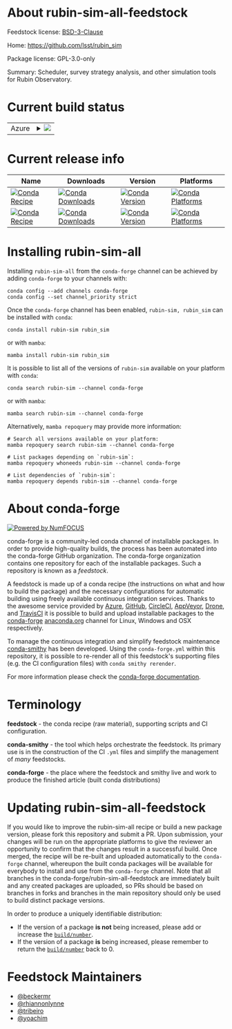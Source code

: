 About rubin-sim-all-feedstock
=============================

Feedstock license: [BSD-3-Clause](https://github.com/conda-forge/rubin-sim-feedstock/blob/main/LICENSE.txt)

Home: https://github.com/lsst/rubin_sim

Package license: GPL-3.0-only

Summary: Scheduler, survey strategy analysis, and other simulation tools for Rubin Observatory.

Current build status
====================


<table>
    
  <tr>
    <td>Azure</td>
    <td>
      <details>
        <summary>
          <a href="https://dev.azure.com/conda-forge/feedstock-builds/_build/latest?definitionId=14697&branchName=main">
            <img src="https://dev.azure.com/conda-forge/feedstock-builds/_apis/build/status/rubin-sim-feedstock?branchName=main">
          </a>
        </summary>
        <table>
          <thead><tr><th>Variant</th><th>Status</th></tr></thead>
          <tbody><tr>
              <td>linux_64</td>
              <td>
                <a href="https://dev.azure.com/conda-forge/feedstock-builds/_build/latest?definitionId=14697&branchName=main">
                  <img src="https://dev.azure.com/conda-forge/feedstock-builds/_apis/build/status/rubin-sim-feedstock?branchName=main&jobName=linux&configuration=linux%20linux_64_" alt="variant">
                </a>
              </td>
            </tr><tr>
              <td>osx_64</td>
              <td>
                <a href="https://dev.azure.com/conda-forge/feedstock-builds/_build/latest?definitionId=14697&branchName=main">
                  <img src="https://dev.azure.com/conda-forge/feedstock-builds/_apis/build/status/rubin-sim-feedstock?branchName=main&jobName=osx&configuration=osx%20osx_64_" alt="variant">
                </a>
              </td>
            </tr><tr>
              <td>win_64</td>
              <td>
                <a href="https://dev.azure.com/conda-forge/feedstock-builds/_build/latest?definitionId=14697&branchName=main">
                  <img src="https://dev.azure.com/conda-forge/feedstock-builds/_apis/build/status/rubin-sim-feedstock?branchName=main&jobName=win&configuration=win%20win_64_" alt="variant">
                </a>
              </td>
            </tr>
          </tbody>
        </table>
      </details>
    </td>
  </tr>
</table>

Current release info
====================

| Name | Downloads | Version | Platforms |
| --- | --- | --- | --- |
| [![Conda Recipe](https://img.shields.io/badge/recipe-rubin--sim-green.svg)](https://anaconda.org/conda-forge/rubin-sim) | [![Conda Downloads](https://img.shields.io/conda/dn/conda-forge/rubin-sim.svg)](https://anaconda.org/conda-forge/rubin-sim) | [![Conda Version](https://img.shields.io/conda/vn/conda-forge/rubin-sim.svg)](https://anaconda.org/conda-forge/rubin-sim) | [![Conda Platforms](https://img.shields.io/conda/pn/conda-forge/rubin-sim.svg)](https://anaconda.org/conda-forge/rubin-sim) |
| [![Conda Recipe](https://img.shields.io/badge/recipe-rubin_sim-green.svg)](https://anaconda.org/conda-forge/rubin_sim) | [![Conda Downloads](https://img.shields.io/conda/dn/conda-forge/rubin_sim.svg)](https://anaconda.org/conda-forge/rubin_sim) | [![Conda Version](https://img.shields.io/conda/vn/conda-forge/rubin_sim.svg)](https://anaconda.org/conda-forge/rubin_sim) | [![Conda Platforms](https://img.shields.io/conda/pn/conda-forge/rubin_sim.svg)](https://anaconda.org/conda-forge/rubin_sim) |

Installing rubin-sim-all
========================

Installing `rubin-sim-all` from the `conda-forge` channel can be achieved by adding `conda-forge` to your channels with:

```
conda config --add channels conda-forge
conda config --set channel_priority strict
```

Once the `conda-forge` channel has been enabled, `rubin-sim, rubin_sim` can be installed with `conda`:

```
conda install rubin-sim rubin_sim
```

or with `mamba`:

```
mamba install rubin-sim rubin_sim
```

It is possible to list all of the versions of `rubin-sim` available on your platform with `conda`:

```
conda search rubin-sim --channel conda-forge
```

or with `mamba`:

```
mamba search rubin-sim --channel conda-forge
```

Alternatively, `mamba repoquery` may provide more information:

```
# Search all versions available on your platform:
mamba repoquery search rubin-sim --channel conda-forge

# List packages depending on `rubin-sim`:
mamba repoquery whoneeds rubin-sim --channel conda-forge

# List dependencies of `rubin-sim`:
mamba repoquery depends rubin-sim --channel conda-forge
```


About conda-forge
=================

[![Powered by
NumFOCUS](https://img.shields.io/badge/powered%20by-NumFOCUS-orange.svg?style=flat&colorA=E1523D&colorB=007D8A)](https://numfocus.org)

conda-forge is a community-led conda channel of installable packages.
In order to provide high-quality builds, the process has been automated into the
conda-forge GitHub organization. The conda-forge organization contains one repository
for each of the installable packages. Such a repository is known as a *feedstock*.

A feedstock is made up of a conda recipe (the instructions on what and how to build
the package) and the necessary configurations for automatic building using freely
available continuous integration services. Thanks to the awesome service provided by
[Azure](https://azure.microsoft.com/en-us/services/devops/), [GitHub](https://github.com/),
[CircleCI](https://circleci.com/), [AppVeyor](https://www.appveyor.com/),
[Drone](https://cloud.drone.io/welcome), and [TravisCI](https://travis-ci.com/)
it is possible to build and upload installable packages to the
[conda-forge](https://anaconda.org/conda-forge) [anaconda.org](https://anaconda.org/)
channel for Linux, Windows and OSX respectively.

To manage the continuous integration and simplify feedstock maintenance
[conda-smithy](https://github.com/conda-forge/conda-smithy) has been developed.
Using the ``conda-forge.yml`` within this repository, it is possible to re-render all of
this feedstock's supporting files (e.g. the CI configuration files) with ``conda smithy rerender``.

For more information please check the [conda-forge documentation](https://conda-forge.org/docs/).

Terminology
===========

**feedstock** - the conda recipe (raw material), supporting scripts and CI configuration.

**conda-smithy** - the tool which helps orchestrate the feedstock.
                   Its primary use is in the construction of the CI ``.yml`` files
                   and simplify the management of *many* feedstocks.

**conda-forge** - the place where the feedstock and smithy live and work to
                  produce the finished article (built conda distributions)


Updating rubin-sim-all-feedstock
================================

If you would like to improve the rubin-sim-all recipe or build a new
package version, please fork this repository and submit a PR. Upon submission,
your changes will be run on the appropriate platforms to give the reviewer an
opportunity to confirm that the changes result in a successful build. Once
merged, the recipe will be re-built and uploaded automatically to the
`conda-forge` channel, whereupon the built conda packages will be available for
everybody to install and use from the `conda-forge` channel.
Note that all branches in the conda-forge/rubin-sim-all-feedstock are
immediately built and any created packages are uploaded, so PRs should be based
on branches in forks and branches in the main repository should only be used to
build distinct package versions.

In order to produce a uniquely identifiable distribution:
 * If the version of a package **is not** being increased, please add or increase
   the [``build/number``](https://docs.conda.io/projects/conda-build/en/latest/resources/define-metadata.html#build-number-and-string).
 * If the version of a package **is** being increased, please remember to return
   the [``build/number``](https://docs.conda.io/projects/conda-build/en/latest/resources/define-metadata.html#build-number-and-string)
   back to 0.

Feedstock Maintainers
=====================

* [@beckermr](https://github.com/beckermr/)
* [@rhiannonlynne](https://github.com/rhiannonlynne/)
* [@tribeiro](https://github.com/tribeiro/)
* [@yoachim](https://github.com/yoachim/)

